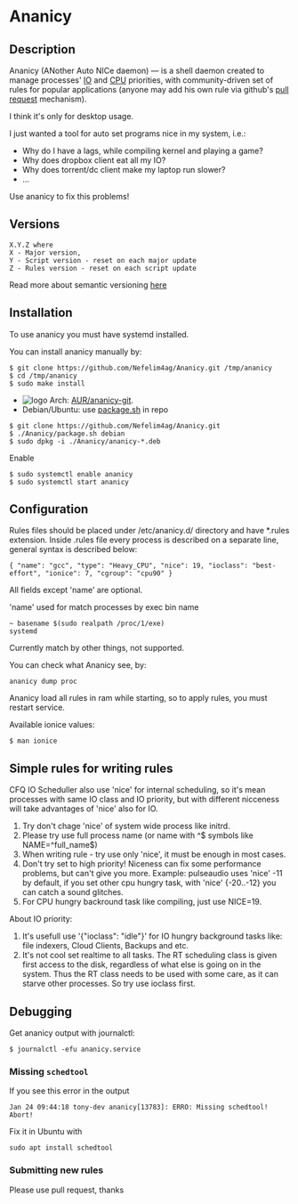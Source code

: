 # Ananicy

## Description
Ananicy (ANother Auto NICe daemon) — is a shell daemon created to manage processes' [IO](http://linux.die.net/man/1/ionice) and [CPU](http://linux.die.net/man/1/nice) priorities, with community-driven set of rules for popular applications (anyone may add his own rule via github's [pull request](https://help.github.com/articles/using-pull-requests/) mechanism).

I think it's only for desktop usage.

I just wanted a tool for auto set programs nice in my system, i.e.:
* Why do I have a lags, while compiling kernel and playing a game?
* Why does dropbox client eat all my IO?
* Why does torrent/dc client make my laptop run slower?
* ...

Use ananicy to fix this problems!

## Versions
```
X.Y.Z where
X - Major version,
Y - Script version - reset on each major update
Z - Rules version - reset on each script update
```
Read more about semantic versioning [here](http://semver.org/)

## Installation
To use ananicy you must have systemd installed.

You can install ananicy manually by:
```
$ git clone https://github.com/Nefelim4ag/Ananicy.git /tmp/ananicy
$ cd /tmp/ananicy
$ sudo make install
```
* ![logo](http://www.monitorix.org/imgs/archlinux.png "arch logo") Arch: [AUR/ananicy-git](https://aur.archlinux.org/packages/ananicy-git).
* Debian/Ubuntu: use [package.sh](https://raw.githubusercontent.com/Nefelim4ag/Ananicy/master/package.sh) in repo
```
$ git clone https://github.com/Nefelim4ag/Ananicy.git
$ ./Ananicy/package.sh debian
$ sudo dpkg -i ./Ananicy/ananicy-*.deb
```

Enable
```
$ sudo systemctl enable ananicy
$ sudo systemctl start ananicy
```
## Configuration
Rules files should be placed under /etc/ananicy.d/ directory and have *.rules extension.
Inside .rules file every process is described on a separate line, general syntax is described below:

```
{ "name": "gcc", "type": "Heavy_CPU", "nice": 19, "ioclass": "best-effort", "ionice": 7, "cgroup": "cpu90" }
```

All fields except 'name' are optional.

'name' used for match processes by exec bin name
```
~ basename $(sudo realpath /proc/1/exe)
systemd
```

Currently match by other things, not supported.

You can check what Ananicy see, by:
```
ananicy dump proc
```

Ananicy load all rules in ram while starting, so to apply rules, you must restart service.

Available ionice values:
```
$ man ionice
```

## Simple rules for writing rules
CFQ IO Scheduller also use 'nice' for internal scheduling, so it's mean processes with same IO class and IO priority, but with different nicceness will take advantages of 'nice' also for IO.

1. Try don't chage 'nice' of system wide process like initrd.
2. Please try use full process name (or name with ^$ symbols like NAME=^full_name$)
3. When writing rule - try use only 'nice', it must be enough in most cases.
4. Don't try set to high priority! Niceness can fix some performance problems, but can't give you more.
Example: pulseaudio uses 'nice' -11 by default, if you set other cpu hungry task, with 'nice' {-20..-12} you can catch a sound glitches.
5. For CPU hungry backround task like compiling, just use NICE=19.

About IO priority:

1. It's usefull use '{"ioclass": "idle"}' for IO hungry background tasks like: file indexers, Cloud Clients, Backups and etc.
2. It's not cool set realtime to all tasks. The  RT  scheduling  class is given first access to the disk, regardless of what else is going on in the system.  Thus the RT class needs to be used with some care, as it can starve other processes. So try use ioclass first.

## Debugging
Get ananicy output with journalctl:
```
$ journalctl -efu ananicy.service
```

### Missing `schedtool`
If you see this error in the output
```
Jan 24 09:44:18 tony-dev ananicy[13783]: ERRO: Missing schedtool! Abort!
```
Fix it in Ubuntu with
```
sudo apt install schedtool
```

### Submitting new rules

Please use pull request, thanks
